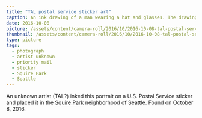 ```yaml
---
title: "TAL postal service sticker art"
caption: An ink drawing of a man wearing a hat and glasses. The drawing is on a U.S. Postal Service priority mail sticker attached to the back of a street sign. In the distance a woman is walking on the sidewalk.
date: 2016-10-08
picture: /assets/content/camera-roll/2016/10/2016-10-08-tal-postal-service-sticker-art/20161008_000626904_iOS.jpg
thumbnail: /assets/content/camera-roll/2016/10/2016-10-08-tal-postal-service-sticker-art/20161008_000626904_iOS-thumbnail.jpg
type: picture
tags:
  - photograph
  - artist unknown
  - priority mail
  - sticker
  - Squire Park
  - Seattle
---
```


An unknown artist (TAL?) inked this portrait on a U.S. Postal Service sticker and placed it in the [Squire Park](https://en.wikipedia.org/wiki/Squire_Park,_Seattle) neighborhood of Seattle. Found on October 8, 2016.